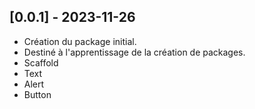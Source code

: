 ## [0.0.1] - 2023-11-26

* Création du package initial.
* Destiné à l'apprentissage de la création de packages.
* Scaffold
* Text
* Alert
* Button

